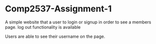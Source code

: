# Comp2537-Assignment-1

A simple website that a user to login or signup in order to see a members page. log out functionality is available

Users are able to see their username on the page.